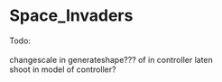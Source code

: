 # Space_Invaders
Todo:<br /><br />
changescale in generateshape??? of in controller laten<br />
shoot in model of controller?